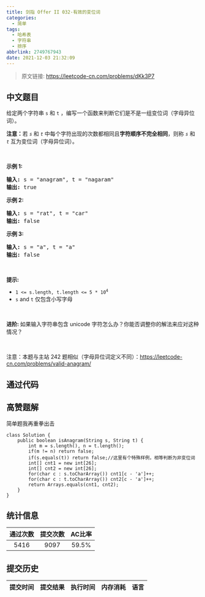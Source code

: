 ```yaml
---
title: 剑指 Offer II 032-有效的变位词
categories:
  - 简单
tags:
  - 哈希表
  - 字符串
  - 排序
abbrlink: 2749767943
date: 2021-12-03 21:32:09
---
```


> 原文链接: https://leetcode-cn.com/problems/dKk3P7




## 中文题目
<div><p>给定两个字符串 <code>s</code> 和 <code>t</code> ，编写一个函数来判断它们是不是一组变位词（字母异位词）。</p>

<p><strong>注意：</strong>若&nbsp;<code><em>s</em></code> 和 <code><em>t</em></code><em>&nbsp;</em>中每个字符出现的次数都相同且<strong>字符顺序不完全相同</strong>，则称&nbsp;<code><em>s</em></code> 和 <code><em>t</em></code><em>&nbsp;</em>互为变位词（字母异位词）。</p>

<p>&nbsp;</p>

<p><strong>示例&nbsp;1:</strong></p>

<pre>
<strong>输入:</strong> s = &quot;anagram&quot;, t = &quot;nagaram&quot;
<strong>输出:</strong> true
</pre>

<p><strong>示例 2:</strong></p>

<pre>
<strong>输入:</strong> s = &quot;rat&quot;, t = &quot;car&quot;
<strong>输出: </strong>false</pre>

<p><strong>示例 3:</strong></p>

<pre>
<strong>输入:</strong> s = &quot;a&quot;, t = &quot;a&quot;
<strong>输出: </strong>false</pre>

<p>&nbsp;</p>

<p><strong>提示:</strong></p>

<ul>
	<li><code>1 &lt;= s.length, t.length &lt;= 5 * 10<sup>4</sup></code></li>
	<li><code>s</code>&nbsp;and&nbsp;<code>t</code>&nbsp;仅包含小写字母</li>
</ul>

<p>&nbsp;</p>

<p><strong>进阶:&nbsp;</strong>如果输入字符串包含 unicode 字符怎么办？你能否调整你的解法来应对这种情况？</p>

<p>&nbsp;</p>

<p><meta charset="UTF-8" />注意：本题与主站 242&nbsp;题相似（字母异位词定义不同）：<a href="https://leetcode-cn.com/problems/valid-anagram/">https://leetcode-cn.com/problems/valid-anagram/</a></p>
</div>

## 通过代码
<RecoDemo>
</RecoDemo>


## 高赞题解
简单题我再重拳出击
```
class Solution {
    public boolean isAnagram(String s, String t) {
        int m = s.length(), n = t.length();
        if(m != n) return false;
        if(s.equals(t)) return false;//这里有个特殊样例，相等判断为非变位词
        int[] cnt1 = new int[26];
        int[] cnt2 = new int[26];
        for(char c : s.toCharArray()) cnt1[c - 'a']++;
        for(char c : t.toCharArray()) cnt2[c - 'a']++;
        return Arrays.equals(cnt1, cnt2);
    }
}
```


## 统计信息
| 通过次数 | 提交次数 | AC比率 |
| :------: | :------: | :------: |
|    5416    |    9097    |   59.5%   |

## 提交历史
| 提交时间 | 提交结果 | 执行时间 |  内存消耗  | 语言 |
| :------: | :------: | :------: | :--------: | :--------: |
